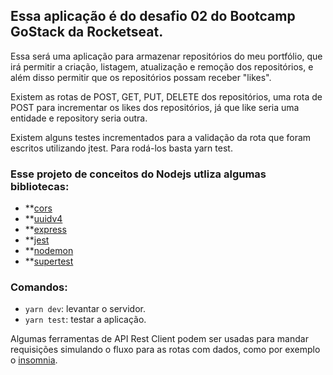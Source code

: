 ## Essa aplicação é do desafio 02 do Bootcamp GoStack da Rocketseat.

Essa será uma aplicação para armazenar repositórios do meu portfólio, que irá permitir a criação, listagem, atualização e remoção dos repositórios, e além disso permitir que os repositórios possam receber "likes".

Existem as rotas de POST, GET, PUT, DELETE dos repositórios, uma rota de POST para incrementar os likes dos repositórios, já que like seria uma entidade e repository seria outra.

Existem alguns testes incrementados para a validação da rota que foram escritos utilizando jtest. Para rodá-los basta yarn test.

### Esse projeto de conceitos do Nodejs utliza algumas bibliotecas:

- **[cors](https://github.com/expressjs/cors)
- **[uuidv4](https://www.npmjs.com/package/uuidv4)
- **[express](https://expressjs.com/pt-br/)
- **[jest](https://jestjs.io/)
- **[nodemon](https://nodemon.io/)
- **[supertest](https://github.com/visionmedia/supertest)

### Comandos:
- `yarn dev`: levantar o servidor.
- `yarn test`: testar a aplicação.

Algumas ferramentas de API Rest Client podem ser usadas para mandar requisições simulando o fluxo para as rotas com dados, como por exemplo o [insomnia](https://insomnia.rest/).